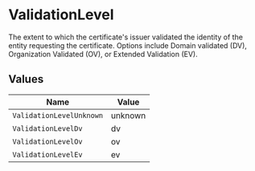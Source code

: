 # ValidationLevel

The extent to which the certificate's issuer validated the identity of the entity requesting the certificate. Options include Domain validated (DV), Organization Validated (OV), or Extended Validation (EV).


## Values

| Name                     | Value                    |
| ------------------------ | ------------------------ |
| `ValidationLevelUnknown` | unknown                  |
| `ValidationLevelDv`      | dv                       |
| `ValidationLevelOv`      | ov                       |
| `ValidationLevelEv`      | ev                       |